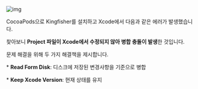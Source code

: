 ![img](https://blog.kakaocdn.net/dn/biWwDi/btrq34pEH7v/WEB4Jlldw1jkJ1o5gkTgY0/img.png)



CocoaPods으로 Kingfisher를 설치하고 Xcode에서 다음과 같은 에러가 발생했습니다.

찾아보니 **Project 파일이 Xcode에서 수정되지 않아 병합 충돌이 발생**한 것입니다.

문제 해결을 위해 두 가지 해결책을 제시합니다.

\* **Read Form Disk**: 디스크에 저장된 변경사항을 기준으로 병합

\* **Keep Xcode Version**: 현재 상태를 유지